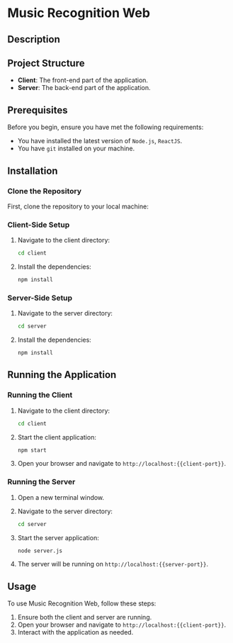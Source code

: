 # Music Recognition Web

## Description


## Project Structure
- **Client**: The front-end part of the application.
- **Server**: The back-end part of the application.

## Prerequisites
Before you begin, ensure you have met the following requirements:
- You have installed the latest version of `Node.js`, `ReactJS`.
- You have `git` installed on your machine.

## Installation

### Clone the Repository
First, clone the repository to your local machine:

### Client-Side Setup
1. Navigate to the client directory:
    ```bash
    cd client
    ```

2. Install the dependencies:
    ```bash
    npm install
    ```

### Server-Side Setup
1. Navigate to the server directory:
    ```bash
    cd server
    ```

2. Install the dependencies:
    ```bash
    npm install
    ```

## Running the Application

### Running the Client
1. Navigate to the client directory:
    ```bash
    cd client
    ```

2. Start the client application:
    ```bash
    npm start
    ```

3. Open your browser and navigate to `http://localhost:{{client-port}}`.

### Running the Server
1. Open a new terminal window.

2. Navigate to the server directory:
    ```bash
    cd server
    ```

3. Start the server application:
    ```bash
    node server.js
    ```

4. The server will be running on `http://localhost:{{server-port}}`.

## Usage
To use Music Recognition Web, follow these steps:

1. Ensure both the client and server are running.
2. Open your browser and navigate to `http://localhost:{{client-port}}`.
3. Interact with the application as needed.